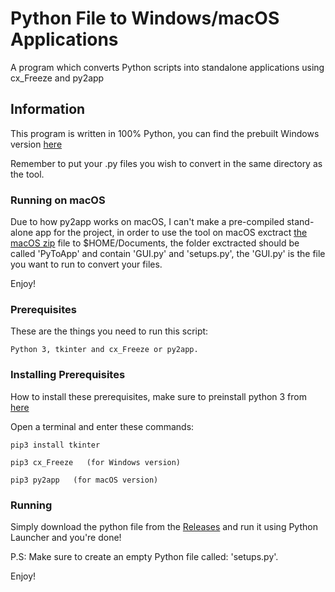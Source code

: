 # Python File to Windows/macOS Applications

A program which converts Python scripts into standalone applications using cx_Freeze and py2app

## Information

This program is written in 100% Python, you can find the prebuilt Windows version [here](https://github.com/ShadowStonks/Python-To-Executable)

Remember to put your .py files you wish to convert in the same directory as the tool.

### Running on macOS

Due to how py2app works on macOS, I can't make a pre-compiled stand-alone app for the project, in order to use the tool on macOS exctract [the macOS zip](https://github.com/ShadowStonks/Python-To-Executable) file to $HOME/Documents, the folder exctracted should be called 'PyToApp' and contain 'GUI.py' and 'setups.py', the 'GUI.py' is the file you want to run to convert your files.

Enjoy!

### Prerequisites

These are the things you need to run this script:

```
Python 3, tkinter and cx_Freeze or py2app.
```

### Installing Prerequisites

How to install these prerequisites, make sure to preinstall python 3 from [here](https://www.python.org/downloads/)

Open a terminal and enter these commands:

```
pip3 install tkinter
```

```
pip3 cx_Freeze   (for Windows version)
```

```
pip3 py2app   (for macOS version)
```
### Running

Simply download the python file from the [Releases](https://github.com/ShadowStonks/Discord-Bot/releases/) and run it using Python Launcher and you're done!

P.S: Make sure to create an empty Python file called: 'setups.py'. 

Enjoy!
